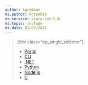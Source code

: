 ```yaml
---
author: kgremban
ms.author: kgremban
ms.service: azure-iot-hub
ms.topic: include
ms.date: 01/05/2023
---
```

> [!div class="op_single_selector"]
> * [Portal](../articles/iot-hub/module-twins-portal-dotnet.md)
> * [CLI](../articles/iot-hub/module-twins-cli.md)
> * [.NET](../articles/iot-hub/module-twins-dotnet.md)
> * [Python](../articles/iot-hub/module-twins-python.md)
> * [Node.js](../articles/iot-hub/module-twins-node.md)
> * [C](../articles/iot-hub/module-twins-c.md)
